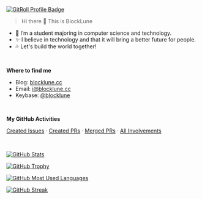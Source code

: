 [![GitRoll Profile Badge](https://gitroll.io/api/badges/profiles/v1/uKbjoWRe2cVQGqMuIgfYUJTqBKkb2?theme=nord)](https://gitroll.io/profile/uKbjoWRe2cVQGqMuIgfYUJTqBKkb2)

> Hi there 👋 This is BlockLune

- 🔭 I’m a student majoring in computer science and technology.
- ✨ I believe in technology and that it will bring a better future for people.
- 💦 Let's build the world together!

<br>

**Where to find me**

- Blog: [blocklune.cc](https://blocklune.cc)
- Email: [i@blocklune.cc](mailto:i@blocklune.cc)
- Keybase: [@blocklune](https://keybase.io/blocklune)

<br>

**My GitHub Activities**

[Created Issues](https://github.com/issues?q=is%3Aissue+author%3ABlockLune+-user%3Ablocklune) ·
[Created PRs](https://github.com/pulls?q=is%3Apr+author%3Ablocklune+-user%3Ablocklune) ·
[Merged PRs](https://github.com/pulls?q=is%3Apr+is%3Amerged+author%3Ablocklune+-user%3Ablocklune) ·
[All Involvements](https://github.com/pulls?q=involves%3Ablocklune+-user%3Ablocklune)

<br>

[![GitHub Stats](https://github-readme-stats.vercel.app/api?username=blocklune&theme=nord&show_icons=true&custom_title=Github%20Stats)](https://github.com/anuraghazra/github-readme-stats)

[![GitHub Trophy](https://github-profile-trophy.vercel.app/?username=BlockLune&theme=nord&row=1&column=6)](https://github.com/ryo-ma/github-profile-trophy)

[![GitHub Most Used Languages](https://github-readme-stats.vercel.app/api/top-langs/?username=BlockLune&theme=nord)](https://github.com/anuraghazra/github-readme-stats)

[![GitHub Streak](https://streak-stats.demolab.com?user=BlockLune&theme=nord)](https://git.io/streak-stats)
